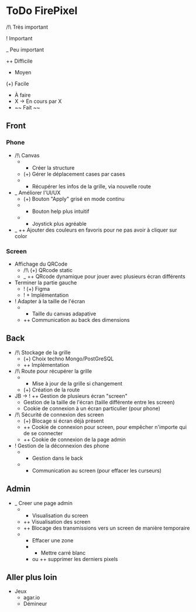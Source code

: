 # ToDo FirePixel 

/!\ Très important

! Important

_ Peu important

++ Difficile

+ Moyen

(+) Facile

- À faire
- X -> En cours par X
- ~~ Fait ~~

## Front

### Phone

- /!\ Canvas
  - + Créer la structure
  - (+) Gérer le déplacement cases par cases
  - + Récupérer les infos de la grille, via nouvelle route
- _ Améliorer l'UI/UX
  - (+) Bouton "Apply" grisé en mode continu
  - + Bouton help plus intuitif
  - + Joystick plus agréable
- _ ++ Ajouter des couleurs en favoris pour ne pas avoir à cliquer sur color

### Screen

- Affichage du QRCode
  - /!\ (+) QRcode static
  - _ ++ QRcode dynamique pour jouer avec plusieurs écran différents
- Terminer la partie gauche
  - ! (+) Figma
  - ! + Implémentation
- ! Adapter à la taille de l'écran
  - + Taille du canvas adapative
  - ++ Communication au back des dimensions

## Back

- /!\ Stockage de la grille
  - (+) Choix techno Mongo/PostGreSQL
  - ++ Implémentation
- /!\ Route pour récupérer la grille
  - + Mise à jour de la grille si changement
  - (+) Création de la route
- JB -> ! ++ Gestion de plusieurs écran "screen"
  - Gestion de la taille de l'écran (taille différente entre les screen)
  - Cookie de connexion à un écran particulier (pour phone)
- /!\ Sécurité de connexion des screen
  - (+) Blocage si écran déjà présent
  - ++ Cookie de connexion pour screen, pour empêcher n'importe qui de se connecter
  - ++ Cookie de connexion de la page admin
- ! Gestion de la déconnexion des phone
  - + Gestion dans le back
  - + Communication au screen (pour effacer les curseurs)

## Admin

- _ Creer une page admin
  - + Visualisation du screen 
  - ++ Visualisation des screen
  - ++ Blocage des transmissions vers un screen de manière temporaire
  - + Effacer une zone 
    - + Mettre carré blanc
    - ou ++ supprimer les derniers pixels

## Aller plus loin

- Jeux
  - agar.io
  - Démineur